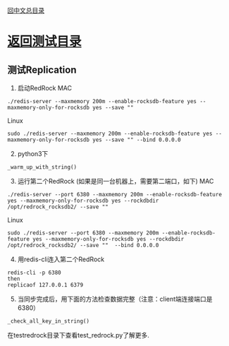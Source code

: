 [回中文总目录](menu_cn.md) 

# [返回测试目录](test_cn.md)

## 测试Replication

1. 启动RedRock
MAC
```
./redis-server --maxmemory 200m --enable-rocksdb-feature yes --maxmemory-only-for-rocksdb yes --save ""
```
Linux
```
sudo ./redis-server --maxmemory 200m --enable-rocksdb-feature yes --maxmemory-only-for-rocksdb yes --save "" --bind 0.0.0.0
```
2. python3下
```
_warm_up_with_string()
```
3. 运行第二个RedRock (如果是同一台机器上，需要第二端口，如下)
MAC
```
./redis-server --port 6380 --maxmemory 200m --enable-rocksdb-feature yes --maxmemory-only-for-rocksdb yes --rockdbdir /opt/redrock_rocksdb2/ --save ""
```
Linux
```
sudo ./redis-server --port 6380 --maxmemory 200m --enable-rocksdb-feature yes --maxmemory-only-for-rocksdb yes --rockdbdir /opt/redrock_rocksdb2/ --save ""  --bind 0.0.0.0
```
4. 用redis-cli连入第二个RedRock
```
redis-cli -p 6380
then
replicaof 127.0.0.1 6379
```
5. 当同步完成后，用下面的方法检查数据完整（注意：client端连接端口是6380） 
```
_check_all_key_in_string()
```

在testredrock目录下查看test_redrock.py了解更多.